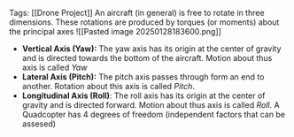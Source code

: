 Tags: [[Drone Project]]
An aircraft (in general) is free to rotate in three dimensions. These rotations are produced by torques (or moments) about the principal axes
![[Pasted image 20250128183600.png]]
- **Vertical Axis (Yaw):** The yaw axis has its origin at the center of gravity and is directed towards the bottom of the aircraft. Motion about thus axis is called *Yaw*
- **Lateral Axis (Pitch):** The pitch axis passes through form an end to another. Rotation about this axis is called *Pitch*.
- **Longitudinal Axis (Roll)**: The roll axis has its origin at the center of gravity and is directed forward. Motion about thus axis is called *Roll*.
A Quadcopter has 4 degrees of freedom (independent factors that can be assesed)